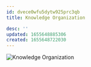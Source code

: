 ```yaml
---
id: dvece0wfu5dytw925prc3qb
title: Knowledge Organization

desc: ''
updated: 1655648885306
created: 1655648722030
---
```


![Knowledge Organization](/assets/images/2022-06-19-21-27-34.png)
